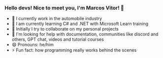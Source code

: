 ### Hello devs! Nice to meet you, I'm Marcos Vitor! 👋


- 🔭 I currently work in the automobile industry
- 🌱 I am currently learning C# and .NET with Microsoft Learn training
- 👯 Initially I try to collaborate on my personal projects
- 🤔 I'm looking for help with documentation, communities like discord and others, GPT chat, videos and tutorial courses
- 😄 Pronouns: he/him
- ⚡ Fun fact: how programming really works behind the scenes

